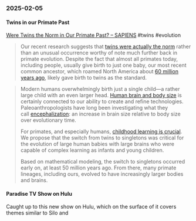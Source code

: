 ### 2025-02-05
#### Twins in our Primate Past
[Were Twins the Norm in Our Primate Past? – SAPIENS](https://www.sapiens.org/biology/twins-primates-human-evolution/) #twins #evolution 

> Our recent research suggests that [twins were actually the norm](https://doi.org/10.3390/humans4030014) rather than an unusual occurrence worthy of note much further back in primate evolution. Despite the fact that almost all primates today, including people, usually give birth to just one baby, our most recent common ancestor, which roamed North America about [60 million years ago](https://doi.org/10.1371/journal.pbio.3000494), likely gave birth to twins as the standard.

> Modern humans overwhelmingly birth just a single child—a rather large child with an even larger head. [Human brain and body size](https://doi.org/10.1073/pnas.1201895109) is certainly connected to our ability to create and refine technologies. Paleoanthropologists have long been investigating what they call [encephalization](https://doi.org/10.1016/B978-0-444-53860-4.00019-2): an increase in brain size relative to body size over evolutionary time.
> 
> For primates, and especially humans, [childhood learning is crucial](https://doi.org/10.1002/\(SICI\)1096-8644\(1997\)25+%3C63::AID-AJPA3%3E3.0.CO;2-8). We propose that the switch from twins to singletons was critical for the evolution of large human babies with large brains who were capable of complex learning as infants and young children.
> 
> Based on mathematical modeling, the switch to singletons occurred early on, at least 50 million years ago. From there, many primate lineages, including ours, evolved to have increasingly larger bodies and brains.

#### Paradise TV Show on Hulu
Caught up to this new show on Hulu, which on the surface of it covers themes similar to Silo and 
